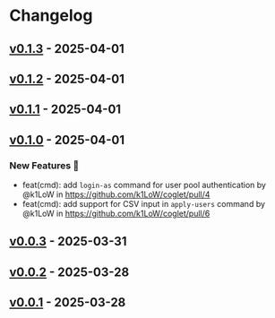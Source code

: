 # Changelog

## [v0.1.3](https://github.com/k1LoW/coglet/compare/v0.1.2...v0.1.3) - 2025-04-01

## [v0.1.2](https://github.com/k1LoW/coglet/compare/v0.1.1...v0.1.2) - 2025-04-01

## [v0.1.1](https://github.com/k1LoW/coglet/compare/v0.1.0...v0.1.1) - 2025-04-01

## [v0.1.0](https://github.com/k1LoW/coglet/compare/v0.0.3...v0.1.0) - 2025-04-01
### New Features 🎉
- feat(cmd): add `login-as` command for user pool authentication by @k1LoW in https://github.com/k1LoW/coglet/pull/4
- feat(cmd): add support for CSV input in `apply-users` command by @k1LoW in https://github.com/k1LoW/coglet/pull/6

## [v0.0.3](https://github.com/k1LoW/coglet/compare/v0.0.2...v0.0.3) - 2025-03-31

## [v0.0.2](https://github.com/k1LoW/coglet/compare/v0.0.1...v0.0.2) - 2025-03-28

## [v0.0.1](https://github.com/k1LoW/coglet/commits/v0.0.1) - 2025-03-28
